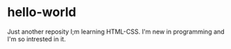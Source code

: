 # hello-world
Just another reposity
I;m learning HTML-CSS.
I'm new in programming and I'm so intrested in it.
